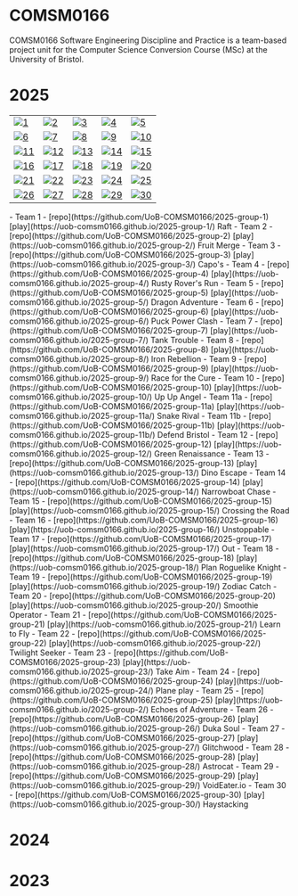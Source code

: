 # COMSM0166

COMSM0166 Software Engineering Discipline and Practice is a team-based project unit for the Computer Science Conversion Course (MSc) at the University of Bristol.

# 2025

<table>
  <tr>
    <td><a href="https://example.com/1"><img src="https://via.placeholder.com/100" alt="1"></a></td>
    <td><a href="https://example.com/2"><img src="https://via.placeholder.com/100" alt="2"></a></td>
    <td><a href="https://example.com/3"><img src="https://via.placeholder.com/100" alt="3"></a></td>
    <td><a href="https://example.com/4"><img src="https://via.placeholder.com/100" alt="4"></a></td>
    <td><a href="https://example.com/5"><img src="https://via.placeholder.com/100" alt="5"></a></td>
  </tr>
  <tr>
    <td><a href="https://example.com/6"><img src="https://via.placeholder.com/100" alt="6"></a></td>
    <td><a href="https://example.com/7"><img src="https://via.placeholder.com/100" alt="7"></a></td>
    <td><a href="https://example.com/8"><img src="https://via.placeholder.com/100" alt="8"></a></td>
    <td><a href="https://example.com/9"><img src="https://via.placeholder.com/100" alt="9"></a></td>
    <td><a href="https://example.com/10"><img src="https://via.placeholder.com/100" alt="10"></a></td>
  </tr>
  <tr>
    <td><a href="https://example.com/11"><img src="https://via.placeholder.com/100" alt="11"></a></td>
    <td><a href="https://example.com/12"><img src="https://via.placeholder.com/100" alt="12"></a></td>
    <td><a href="https://example.com/13"><img src="https://via.placeholder.com/100" alt="13"></a></td>
    <td><a href="https://example.com/14"><img src="https://via.placeholder.com/100" alt="14"></a></td>
    <td><a href="https://example.com/15"><img src="https://via.placeholder.com/100" alt="15"></a></td>
  </tr>
  <tr>
    <td><a href="https://example.com/16"><img src="https://via.placeholder.com/100" alt="16"></a></td>
    <td><a href="https://example.com/17"><img src="https://via.placeholder.com/100" alt="17"></a></td>
    <td><a href="https://example.com/18"><img src="https://via.placeholder.com/100" alt="18"></a></td>
    <td><a href="https://example.com/19"><img src="https://via.placeholder.com/100" alt="19"></a></td>
    <td><a href="https://example.com/20"><img src="https://via.placeholder.com/100" alt="20"></a></td>
  </tr>
  <tr>
    <td><a href="https://example.com/21"><img src="https://via.placeholder.com/100" alt="21"></a></td>
    <td><a href="https://example.com/22"><img src="https://via.placeholder.com/100" alt="22"></a></td>
    <td><a href="https://example.com/23"><img src="https://via.placeholder.com/100" alt="23"></a></td>
    <td><a href="https://example.com/24"><img src="https://via.placeholder.com/100" alt="24"></a></td>
    <td><a href="https://example.com/25"><img src="https://via.placeholder.com/100" alt="25"></a></td>
  </tr>
  <tr>
    <td><a href="https://example.com/26"><img src="https://via.placeholder.com/100" alt="26"></a></td>
    <td><a href="https://example.com/27"><img src="https://via.placeholder.com/100" alt="27"></a></td>
    <td><a href="https://example.com/28"><img src="https://via.placeholder.com/100" alt="28"></a></td>
    <td><a href="https://example.com/29"><img src="https://via.placeholder.com/100" alt="29"></a></td>
    <td><a href="https://example.com/30"><img src="https://via.placeholder.com/100" alt="30"></a></td>
  </tr>
</table>
- Team 1 - [repo](https://github.com/UoB-COMSM0166/2025-group-1) [play](https://uob-comsm0166.github.io/2025-group-1/) Raft
- Team 2 - [repo](https://github.com/UoB-COMSM0166/2025-group-2) [play](https://uob-comsm0166.github.io/2025-group-2/) Fruit Merge
- Team 3 - [repo](https://github.com/UoB-COMSM0166/2025-group-3) [play](https://uob-comsm0166.github.io/2025-group-3/) Capo's
- Team 4 - [repo](https://github.com/UoB-COMSM0166/2025-group-4) [play](https://uob-comsm0166.github.io/2025-group-4/) Rusty Rover's Run 
- Team 5 - [repo](https://github.com/UoB-COMSM0166/2025-group-5) [play](https://uob-comsm0166.github.io/2025-group-5/) Dragon Adventure
- Team 6 - [repo](https://github.com/UoB-COMSM0166/2025-group-6) [play](https://uob-comsm0166.github.io/2025-group-6/) Puck Power Clash
- Team 7 - [repo](https://github.com/UoB-COMSM0166/2025-group-7) [play](https://uob-comsm0166.github.io/2025-group-7/) Tank Trouble
- Team 8 - [repo](https://github.com/UoB-COMSM0166/2025-group-8) [play](https://uob-comsm0166.github.io/2025-group-8/) Iron Rebellion
- Team 9 - [repo](https://github.com/UoB-COMSM0166/2025-group-9) [play](https://uob-comsm0166.github.io/2025-group-9/) Race for the Cure
- Team 10 - [repo](https://github.com/UoB-COMSM0166/2025-group-10) [play](https://uob-comsm0166.github.io/2025-group-10/) Up Up Angel
- Team 11a - [repo](https://github.com/UoB-COMSM0166/2025-group-11a) [play](https://uob-comsm0166.github.io/2025-group-11a/) Snake Rival
- Team 11b - [repo](https://github.com/UoB-COMSM0166/2025-group-11b) [play](https://uob-comsm0166.github.io/2025-group-11b/) Defend Bristol
- Team 12 - [repo](https://github.com/UoB-COMSM0166/2025-group-12) [play](https://uob-comsm0166.github.io/2025-group-12/) Green Renaissance 
- Team 13 - [repo](https://github.com/UoB-COMSM0166/2025-group-13) [play](https://uob-comsm0166.github.io/2025-group-13/) Dino Escape
- Team 14 - [repo](https://github.com/UoB-COMSM0166/2025-group-14) [play](https://uob-comsm0166.github.io/2025-group-14/) Narrowboat Chase
- Team 15 - [repo](https://github.com/UoB-COMSM0166/2025-group-15) [play](https://uob-comsm0166.github.io/2025-group-15/) Crossing the Road
- Team 16 - [repo](https://github.com/UoB-COMSM0166/2025-group-16) [play](https://uob-comsm0166.github.io/2025-group-16/) Unstoppable
- Team 17 - [repo](https://github.com/UoB-COMSM0166/2025-group-17) [play](https://uob-comsm0166.github.io/2025-group-17/) Out
- Team 18  - [repo](https://github.com/UoB-COMSM0166/2025-group-18) [play](https://uob-comsm0166.github.io/2025-group-18/) Plan Roguelike Knight
- Team 19 - [repo](https://github.com/UoB-COMSM0166/2025-group-19) [play](https://uob-comsm0166.github.io/2025-group-19/) Zodiac Catch
- Team 20 - [repo](https://github.com/UoB-COMSM0166/2025-group-20) [play](https://uob-comsm0166.github.io/2025-group-20/) Smoothie Operator
- Team 21 - [repo](https://github.com/UoB-COMSM0166/2025-group-21) [play](https://uob-comsm0166.github.io/2025-group-21/) Learn to Fly
- Team 22 - [repo](https://github.com/UoB-COMSM0166/2025-group-22) [play](https://uob-comsm0166.github.io/2025-group-22/) Twilight Seeker
- Team 23 - [repo](https://github.com/UoB-COMSM0166/2025-group-23) [play](https://uob-comsm0166.github.io/2025-group-23/) Take Aim
- Team 24 - [repo](https://github.com/UoB-COMSM0166/2025-group-24) [play](https://uob-comsm0166.github.io/2025-group-24/) Plane play
- Team 25 - [repo](https://github.com/UoB-COMSM0166/2025-group-25) [play](https://uob-comsm0166.github.io/2025-group-2/) Echoes of Adventure
- Team 26 - [repo](https://github.com/UoB-COMSM0166/2025-group-26) [play](https://uob-comsm0166.github.io/2025-group-26/) Duka Soul
- Team 27 - [repo](https://github.com/UoB-COMSM0166/2025-group-27) [play](https://uob-comsm0166.github.io/2025-group-27/) Glitchwood
- Team 28 - [repo](https://github.com/UoB-COMSM0166/2025-group-28) [play](https://uob-comsm0166.github.io/2025-group-28/) Astrocat
- Team 29 - [repo](https://github.com/UoB-COMSM0166/2025-group-29) [play](https://uob-comsm0166.github.io/2025-group-29/) VoidEater.io
- Team 30 - [repo](https://github.com/UoB-COMSM0166/2025-group-30) [play](https://uob-comsm0166.github.io/2025-group-30/) Haystacking

# 2024

# 2023
